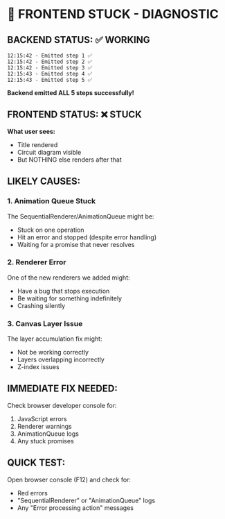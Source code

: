 # 🐛 FRONTEND STUCK - DIAGNOSTIC

## BACKEND STATUS: ✅ WORKING
```
12:15:42 - Emitted step 1 ✅
12:15:42 - Emitted step 2 ✅  
12:15:42 - Emitted step 3 ✅
12:15:43 - Emitted step 4 ✅
12:15:43 - Emitted step 5 ✅
```

**Backend emitted ALL 5 steps successfully!**

## FRONTEND STATUS: ❌ STUCK

**What user sees:**
- Title rendered
- Circuit diagram visible
- But NOTHING else renders after that

## LIKELY CAUSES:

### 1. Animation Queue Stuck
The SequentialRenderer/AnimationQueue might be:
- Stuck on one operation
- Hit an error and stopped (despite error handling)
- Waiting for a promise that never resolves

### 2. Renderer Error
One of the new renderers we added might:
- Have a bug that stops execution
- Be waiting for something indefinitely
- Crashing silently

### 3. Canvas Layer Issue
The layer accumulation fix might:
- Not be working correctly
- Layers overlapping incorrectly
- Z-index issues

## IMMEDIATE FIX NEEDED:

Check browser developer console for:
1. JavaScript errors
2. Renderer warnings
3. AnimationQueue logs
4. Any stuck promises

## QUICK TEST:

Open browser console (F12) and check for:
- Red errors
- "SequentialRenderer" or "AnimationQueue" logs
- Any "Error processing action" messages
